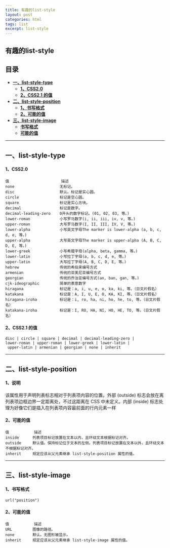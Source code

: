 ```yaml
---
title: 有趣的list-style
layout: post
categories: html
tags: list
excerpt: list-style
---
```

## 有趣的list-style <span id="home">

## 目录

* **[一、list-style-type ](#1)**
 	* **[1、CSS2.0 ](#1.1)**
 	* **[2、CSS2.1 的值 ](#1.2)**
* **[二、list-style-position ](#2)**
 	* **[1、书写格式 ](#2.1)**
 	* **[2、可能的值 ](#2.2)**
* **[三、list-style-image ](#3)**
	* **[书写格式 ](#3.1)**
	* **[可能的值 ](#3.1)**

------

## 一、list-style-type <span id="1">
#### 1、CSS2.0 <span id="1.1">

	值						描述
	none					无标记。
	disc					默认。标记是实心圆。
	circle					标记是空心圆。
	square					标记是实心方块。
	decimal					标记是数字。
	decimal-leading-zero	0开头的数字标记。(01, 02, 03, 等。)
	lower-roman				小写罗马数字(i, ii, iii, iv, v, 等。)
	upper-roman				大写罗马数字(I, II, III, IV, V, 等。)
	lower-alpha				小写英文字母The marker is lower-alpha (a, b, c, d, e, 等。)
	upper-alpha				大写英文字母The marker is upper-alpha (A, B, C, D, E, 等。)
	lower-greek				小写希腊字母(alpha, beta, gamma, 等。)
	lower-latin				小写拉丁字母(a, b, c, d, e, 等。)
	upper-latin				大写拉丁字母(A, B, C, D, E, 等。)
	hebrew					传统的希伯来编号方式
	armenian				传统的亚美尼亚编号方式
	georgian				传统的乔治亚编号方式(an, ban, gan, 等。)
	cjk-ideographic			简单的表意数字
	hiragana				标记是：a, i, u, e, o, ka, ki, 等。（日文片假名）
	katakana				标记是：A, I, U, E, O, KA, KI, 等。（日文片假名）
	hiragana-iroha			标记是：i, ro, ha, ni, ho, he, to, 等。（日文片假名）
	katakana-iroha			标记是：I, RO, HA, NI, HO, HE, TO, 等。（日文片假名）

#### 2、CSS2.1 的值 <span id="1.2">

	disc | circle | square | decimal | decimal-leading-zero | 
	lower-roman | upper-roman | lower-greek | lower-latin | 
	 upper-latin | armenian | georgian | none | inherit

--------

## 二、list-style-position <span id="2">
#### 1、说明 <span id="2.1">
该属性用于声明列表标志相对于列表项内容的位置。外部 (outside) 标志会放在离列表项边框边界一定距离处，不过这距离在 CSS 中未定义。内部 (inside) 标志处理为好像它们是插入在列表项内容最前面的行内元素一样

#### 2、可能的值 <span id="2.2">

	值			描述
	inside		列表项目标记放置在文本以内，且环绕文本根据标记对齐。
	outside		默认值。保持标记位于文本的左侧。列表项目标记放置在文本以外，且环绕文本不根据标记对齐。
	inherit		规定应该从父元素继承 list-style-position 属性的值。

--------

## 三、list-style-image <span id="3">
#### 1、书写格式 <span id="3.1">

	url("position")

#### 2、可能的值 <span id="3.2">

	值			描述
	URL			图像的路径。
	none		默认。无图形被显示。
	inherit		规定应该从父元素继承 list-style-image 属性的值。